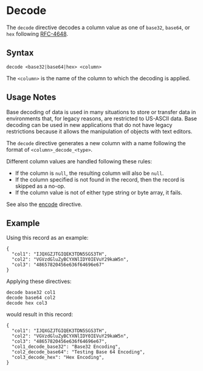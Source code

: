 # Decode

The `decode` directive decodes a column value as one of `base32`, `base64`, or `hex`
following [RFC-4648](https://tools.ietf.org/html/rfc4648).


## Syntax
```
decode <base32|base64|hex> <column>
```

The `<column>` is the name of the column to which the decoding is applied.


## Usage Notes

Base decoding of data is used in many situations to store or transfer data in environments
that, for legacy reasons, are restricted to US-ASCII data. Base decoding can be used in
new applications that do not have legacy restrictions because it allows the manipulation
of objects with text editors.

The `decode` directive generates a new column with a name following the format of
`<column>_decode_<type>`.

Different column values are handled following these rules:

* If the column is `null`, the resulting column will also be `null`.
* If the column specified is not found in the record, then the record is skipped as a no-op.
* If the column value is not of either type string or byte array, it fails.

See also the [encode](encode.md) directive.


## Example

Using this record as an example:
```
{
  "col1": "IJQXGZJTGIQEK3TDN5SGS3TH",
  "col2": "VGVzdGluZyBCYXNlIDY0IEVuY29kaW5n",
  "col3": "48657820456e636f64696e67"
}
```

Applying these directives:
```
decode base32 col1
decode base64 col2
decode hex col3
```

would result in this record:
```
{
  "col1": "IJQXGZJTGIQEK3TDN5SGS3TH",
  "col2": "VGVzdGluZyBCYXNlIDY0IEVuY29kaW5n",
  "col3": "48657820456e636f64696e67",
  "col1_decode_base32": "Base32 Encoding",
  "col2_decode_base64": "Testing Base 64 Encoding",
  "col3_decode_hex": "Hex Encoding",
}
```
